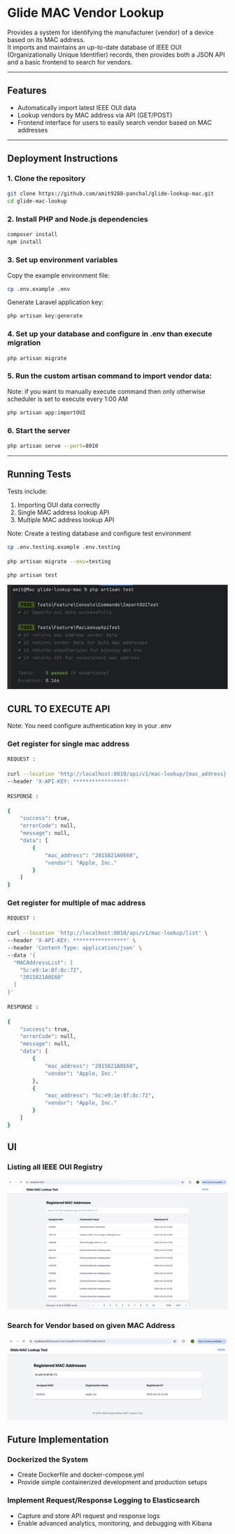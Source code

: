 # Glide MAC Vendor Lookup

Provides a system for identifying the manufacturer (vendor) of a device based on its MAC address.  
It imports and maintains an up-to-date database of IEEE OUI (Organizationally Unique Identifier) records, then provides both a JSON API and a basic frontend to search for vendors.

---

##  Features

- Automatically import latest IEEE OUI data
- Lookup vendors by MAC address via API (GET/POST)
- Frontend interface for users to easily search vendor based on MAC addresses

---

##  Deployment Instructions

### 1. Clone the repository

```bash
git clone https://github.com/amit9288-panchal/glide-lookup-mac.git
cd glide-mac-lookup
```

### 2. Install PHP and Node.js dependencies
```bash
composer install
npm install
```

### 3. Set up environment variables
Copy the example environment file:
```bash
cp .env.example .env
```
Generate Laravel application key:
```bash
php artisan key:generate
```
### 4. Set up your database and configure in .env than execute migration

```bash
php artisan migrate
```

### 5. Run the custom artisan command to import vendor data:

Note: if you want to manually execute command then only otherwise scheduler is set to execute every 1:00 AM
```bash
php artisan app:importOUI
```
### 6. Start the server

```bash
php artisan serve --port=8010
```

---

## Running Tests
Tests include:
1) Importing OUI data correctly
2) Single MAC address lookup API
3) Multiple MAC address lookup API

Note: Create a testing database and configure test environment
```bash
cp .env.testing.example .env.testing

php artisan migrate --env=testing
```

```bash
php artisan test
```
![img_2.png](img_2.png)

## CURL TO EXECUTE API 
Note: You need configure authentication key in your .env

### Get register for single mac address
```bash
REQUEST : 

curl --location 'http://localhost:8010/api/v1/mac-lookup/{mac_address}' \
--header 'X-API-KEY: *****************'

RESPONSE : 

{
    "success": true,
    "errorCode": null,
    "message": null,
    "data": [
        {
            "mac_address": "2015821A0E60",
            "vendor": "Apple, Inc."
        }
    ]
}
```

### Get register for multiple of mac address
```bash
REQUEST : 

curl --location 'http://localhost:8010/api/v1/mac-lookup/list' \
--header 'X-API-KEY: *****************' \
--header 'Content-Type: application/json' \
--data '{
  "MACAddressList": [
    "5c:e9:1e:8f:8c:72",
    "2015821A0E60"
  ]
}'

RESPONSE : 

{
    "success": true,
    "errorCode": null,
    "message": null,
    "data": [
        {
            "mac_address": "2015821A0E60",
            "vendor": "Apple, Inc."
        },
        {
            "mac_address": "5c:e9:1e:8f:8c:72",
            "vendor": "Apple, Inc."
        }
    ]
}
```

## UI
### Listing all IEEE OUI Registry
![img.png](img.png)

### Search for Vendor based on given MAC Address
![img_1.png](img_1.png)

## Future Implementation 
### Dockerized the System
- Create Dockerfile and docker-compose.yml
- Provide simple containerized development and production setups

### Implement Request/Response Logging to Elasticsearch
- Capture and store API request and response logs
- Enable advanced analytics, monitoring, and debugging with Kibana
